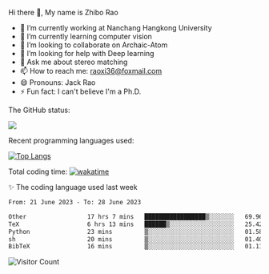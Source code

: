 Hi there 👋, My name is Zhibo Rao
- 🔭 I’m currently working at Nanchang Hangkong University
- 🌱 I’m currently learning computer vision
- 👯 I’m looking to collaborate on Archaic-Atom
- 🤔 I’m looking for help with Deep learning
- 💬 Ask me about stereo matching
- 📫 How to reach me: raoxi36@foxmail.com
- 😄 Pronouns: Jack Rao
- ⚡ Fun fact: I can't believe I'm a Ph.D.

The GitHub status:

![](https://github-readme-stats.vercel.app/api?username=ZhiboRao)

Recent programming languages used:

[![Top Langs](https://github-readme-stats.vercel.app/api/top-langs/?username=ZhiboRao&layout=compact)](https://github.com/anuraghazra/github-readme-stats)

Total coding time: [![wakatime](https://wakatime.com/badge/user/51ec5ec7-4742-4243-9eea-732ade32c0b7.svg)](https://wakatime.com/@51ec5ec7-4742-4243-9eea-732ade32c0b7)

✨ The coding language used last week 
<!--START_SECTION:waka-->

```txt
From: 21 June 2023 - To: 28 June 2023

Other                 17 hrs 7 mins   █████████████████▒░░░░░░░   69.96 %
TeX                   6 hrs 13 mins   ██████▒░░░░░░░░░░░░░░░░░░   25.42 %
Python                23 mins         ▒░░░░░░░░░░░░░░░░░░░░░░░░   01.58 %
sh                    20 mins         ▒░░░░░░░░░░░░░░░░░░░░░░░░   01.40 %
BibTeX                16 mins         ▒░░░░░░░░░░░░░░░░░░░░░░░░   01.11 %
```

<!--END_SECTION:waka-->

![Visitor Count](https://profile-counter.glitch.me/Raohaocheng/count.svg)
